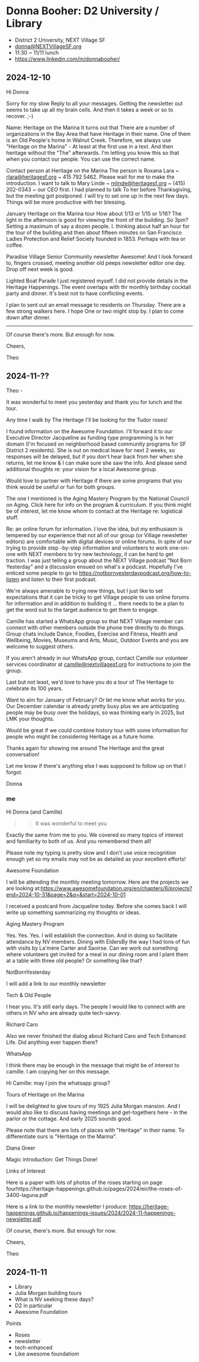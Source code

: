 # Donna Booher: D2 University / Library

* District 2 University, NEXT Village SF
* donna@NEXTVillageSF.org
* 11:30 ~ 11/11 lunch
* https://www.linkedin.com/in/donnabooher/


## 2024-12-10

Hi Donna

Sorry for my slow Reply to all your messages. Getting the newsletter out seems to take up all my brain cells. And then it takes a week or so to recover. ;-)

Name: Heritage on the Marina
It turns out that There are a number of organizations in the Bay Area that have Heritage in their name. One of them is an Old People's home in Walnut Creek. Therefore, we always use "Heritage on the Marina" - At least at the first use in a text. And then heritage without the "The" afterwards. I'm letting you know this so that when you contact our people. You can use the correct name.

Contact person at Heritage on the Marina
The person is Roxana Lara ~ rlara@heritagesf.org ~ 415 792 5462. Please wait for me to make the introduction. I want to talk to Mary Linde ~ mlinde@heritagesf.org ~ (415) 202-0343 ~ our CEO first. I had planned to talk To her before Thanksgiving, but the meeting got postponed. I will try to set one up in the next few days. Things will be more productive with her blessing.

January Heritage on the Marina tour
How about 1/13 or 1/15 or 1/16? The light in the afternoon is good for viewing the front of the building. So 3pm? Setting a maximum of say a dozen people. I. thinking about half an hour for the tour of the building and then about fifteen minutes on San Francisco Ladies Protection and Relief Society founded in 1853. Perhaps with tea or coffee.

Paradise Village Senior Community newsletter
Awesome! And I look forward to, fingers crossed, meeting another old peeps newsletter editor one day. Drop off next week is good.

Lighted Boat Parade
I just registered myself. I did not provide details in the Heritage Happenings. The event overlaps with thr monthly birthday cocktail party and dinner. It's best not to have conflicting events.

I plan to sent out an email message to residents on Thursday. There are a few strong walkers here. I hope One or two might stop by. I plan to come down after dinner.

***

Of course there's more. But enough for now.

Cheers,

Theo





## 2024-11-??

Theo -

It was wonderful to meet you yesterday and thank you for lunch and the tour.

Any time I walk by The Heritage I'll be looking for the Tudor roses!

I found information on the Awesome Foundation. I'll forward it to our Executive Director Jacqueline as funding type programming is in her domain (I'm focused on neighborhood based community programs for SF District 2 residents). She is out on medical leave for next 2 weeks, so responses will be delayed, but if you don't hear back from her when she returns, let me know & I can make sure she saw the info. And please send additional thoughts re: your vision for a local Awesome group.

Would love to partner with Heritage if there are some programs that you think would be useful or fun for both groups.

The one I mentioned is the Aging Mastery Program by the National Council on Aging. Click here for info on the program & curriculum. If you think might be of interest, let me know whom to contact at the Heritage re: logistical stuff.

Re: an online forum for information. I love the idea, but my enthusiasm is tempered by our experience that not all of our group (or Village newsletter editors) are comfortable with digital devices or online forums. In spite of our trying to provide step -by-step information and volunteers to work one-on-one with NEXT members to try new technology, it can be hard to get traction. I was just telling a group about the NEXT Village podcast "Not Born Yesterday" and a discussion ensued on what's a podcast. Hopefully I've enticed some people to go to  https://notbornyesterdaypodcast.org/how-to-listen and listen to their first podcast.

We're always amenable to trying new things, but I just like to set expectations that it can be tricky to get Village people to use online forums for information and in addition to building it ... there needs to be a plan to get the word out to the target audience to get them to engage.

Camille has started a WhatsApp group so that NEXT Village member can connect with other members outside the phone tree directly to do things. Group chats include Dance, Foodies, Exercise and Fitness, Health and Wellbeing, Movies, Museums and Arts, Music, Outdoor Events and you are welcome to suggest others.

If you aren't already in our WhatsApp group, contact Camille our volunteer services coordinator at camille@nextvillagesf.org for instructions to join the group.

Last but not least, we'd love to have you do a tour of The Heritage to celebrate its 100 years.

Want to aim for January of February? Or let me know what works for you. Our December calendar is already pretty busy plus we are anticipating people may be busy over the holidays, so was thinking early in 2025, but LMK your thoughts.

Would be great if we could combine history tour with some information for people who might be considering Heritage as a future home.

Thanks again for showing me around The Heritage and the great conversation!

Let me know if there's anything else I was supposed to follow up on that I forgot.

Donna

### me

Hi Donna (and Camille)

>>It was wonderful to meet you

Exactly the same from me to you. We covered so many topics of interest and familiarity to both of us. And you remembered them all!

Please note my typing is pretty slow and I don't use voice recognition enough yet so my emails may not be as detailed as your excellent efforts!

Awesome Foundation

I will be attending the monthly meeting tomorrow. Here are the projects we are looking at:https://www.awesomefoundation.org/en/chapters/6/projects?end=2024-10-31&page=2&q=&start=2024-10-01

I received a postcard from Jacqueline today. Before she comes back I will write up something summarizing my thoughts or ideas.

Aging Mastery Program

Yes. Yes. Yes. I will establish the connection. And in doing so facilitate attendance by NV members.
Dining with EldersBy the way I had tons of fun with visits by La'mère Carter and Saoirse. Can we work out something where volunteers get invited for a meal in our dining room and I plant them at a table with three old people? Or something like that?

NotBornYesterday

I will add a link to our monthly newsletter

Tech & Old People

I hear you. It's still early days. The people I would like to connect with are others in NV who are already quite tech-savvy.

Richard Caro

Also we never finished the dialog about Richard Caro and Tech Enhanced Life. Did anything ever happen there?

WhatsApp

I think there may be enough in the message that might be of interest to camille. I am copying her on this message.  

Hi Camille: may I join the whatsapp group?

Tours of Heritage on the Marina

I will be delighted to give tours of my 1925 Julia Morgan mansion. And I would also like to discuss having meetings and get-togethers here - in the parlor or the cottage. And early 2025 sounds good.

Please note that there are lots of places with "Heritage" in their name. To differentiate ours is "Heritage on the Marina".

Diana Greer

Magic introduction: Get Things Done!

Links of Interest

Here is a paper with lots of photos of the roses starting on page fourhttps://heritage-happenings.github.io/pages/2024/eir/the-roses-of-3400-laguna.pdf

Here is a link to the monthly newsletter I produce:
https://heritage-happenings.github.io/happenings-issues/2024/2024-11-happenings-newsletter.pdf

Of course, there's more. But enough for now.

Cheers,

Theo



## 2024-11-11

* Library
* Julia Morgan building tours
* What is NV seeking these days?
* D2 in particular
* Awesome Foundation

Points

* Roses
* newsletter
* tech-enhanced
* Like awesome foundatiom